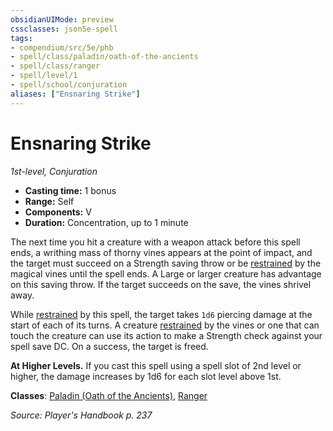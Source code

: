 ```yaml
---
obsidianUIMode: preview
cssclasses: json5e-spell
tags:
- compendium/src/5e/phb
- spell/class/paladin/oath-of-the-ancients
- spell/class/ranger
- spell/level/1
- spell/school/conjuration
aliases: ["Ensnaring Strike"]
---
```

# Ensnaring Strike
*1st-level, Conjuration*  

- **Casting time:** 1 bonus
- **Range:** Self
- **Components:** V
- **Duration:** Concentration, up to 1 minute

The next time you hit a creature with a weapon attack before this spell ends, a writhing mass of thorny vines appears at the point of impact, and the target must succeed on a Strength saving throw or be [restrained](2.%20GM%20Tools/Misc%20DND%20Handbook/compendium/rules/conditions.md#restrained) by the magical vines until the spell ends. A Large or larger creature has advantage on this saving throw. If the target succeeds on the save, the vines shrivel away.

While [restrained](2.%20GM%20Tools/Misc%20DND%20Handbook/compendium/rules/conditions.md#restrained) by this spell, the target takes `1d6` piercing damage at the start of each of its turns. A creature [restrained](2.%20GM%20Tools/Misc%20DND%20Handbook/compendium/rules/conditions.md#restrained) by the vines or one that can touch the creature can use its action to make a Strength check against your spell save DC. On a success, the target is freed.

**At Higher Levels.** If you cast this spell using a spell slot of 2nd level or higher, the damage increases by 1d6 for each slot level above 1st.

**Classes**: [Paladin (Oath of the Ancients)](/compendium/classes/paladin-oath-of-the-ancients.md), [Ranger](/compendium/classes/ranger.md)

*Source: Player's Handbook p. 237*